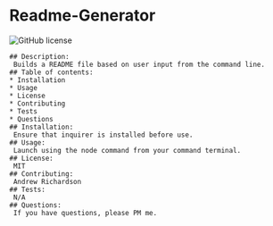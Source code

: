 # Readme-Generator

![GitHub license](https://img.shields.io/badge/license-MIT-blue.svg)

    ## Description:
     Builds a README file based on user input from the command line. 
    ## Table of contents:
    * Installation
    * Usage
    * License
    * Contributing
    * Tests
    * Questions
    ## Installation:
     Ensure that inquirer is installed before use.
    ## Usage:
     Launch using the node command from your command terminal.
    ## License:
     MIT
    ## Contributing:
     Andrew Richardson
    ## Tests: 
     N/A
    ## Questions: 
     If you have questions, please PM me.
